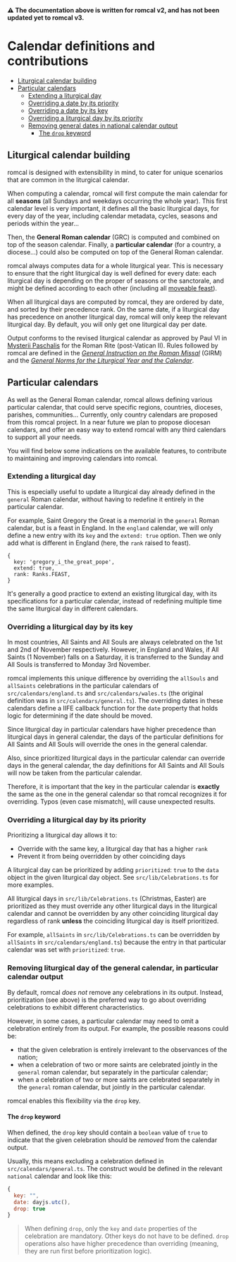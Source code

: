 **:warning: The documentation above is written for romcal v2, and has not been updated yet to romcal v3.**

# Calendar definitions and contributions

- [Liturgical calendar building](#liturgical-calendar-building)
- [Particular calendars](#particular-calendars)
  - [Extending a liturgical day](#extending-a-liturgical-day)
  - [Overriding a date by its priority](#overriding-a-liturgical-day-by-its-priority)
  - [Overriding a date by its key](#overriding-a-liturgical-day-by-its-key)
  - [Overriding a liturgical day by its priority](#overriding-a-liturgical-day-by-its-priority)
  - [Removing general dates in national calendar output](#removing-liturgical-day-of-the-general-calendar-in-particular-calendar-output)
    - [The `drop` keyword](#the-drop-keyword)

## Liturgical calendar building

romcal is designed with extensibility in mind, to cater for unique scenarios that are common in the liturgical calendar.

When computing a calendar, romcal will first compute the main calendar for all **seasons** (all Sundays and weekdays occurring the whole year).
This first calendar level is very important, it defines all the basic liturgical days, for every day of the year, including calendar metadata, cycles, seasons and periods within the year...

Then, the **General Roman calendar** (GRC) is computed and combined on top of the season calendar.
Finally, a **particular calendar** (for a country, a diocese...) could also be computed on top of the General Roman calendar.

romcal always computes data for a whole liturgical year.
This is necessary to ensure that the right liturgical day is well defined for every date:
each liturgical day is depending on the proper of seasons or the sanctorale, and might be defined according to each other (including all [moveable feast](https://en.wikipedia.org/wiki/Moveable_feast)).

When all liturgical days are computed by romcal, they are ordered by date, and sorted by their precedence rank.
On the same date, if a liturgical day has precedence on another liturgical day, romcal will only keep the relevant liturgical day.
By default, you will only get one liturgical day per date.

Output conforms to the revised liturgical calendar as approved by Paul VI in [Mysterii Paschalis](http://w2.vatican.va/content/paul-vi/en/motu_proprio/documents/hf_p-vi_motu-proprio_19690214_mysterii-paschalis.html) for the Roman Rite (post-Vatican II).
Rules followed by romcal are defined in the [_General Instruction on the Roman Missal_](https://www.catholicculture.org/culture/library/view.cfm?recnum=337) (GIRM) and the [_General Norms for the Liturgical Year and the Calendar_](https://www.catholicculture.org/culture/library/view.cfm?id=10842).


## Particular calendars

As well as the General Roman calendar, romcal allows defining various particular calendar, that could serve specific regions, countries, dioceses, parishes, communities...
Currently, only country calendars are proposed from this romcal project. In a near future we plan to propose diocesan calendars, and offer an easy way to extend romcal with any third calendars to support all your needs.

You will find below some indications on the available features, to contribute to maintaining and improving calendars into romcal.


### Extending a liturgical day

This is especially useful to update a liturgical day already defined in the `general` Roman calendar, without having to redefine it entirely in the particular calendar.

For example, Saint Gregory the Great is a memorial in the `general` Roman calendar, but is a feast in England.
In the `england` calendar, we will only define a new entry with its `key` and the `extend: true` option. Then we only add what is different in England (here, the `rank` raised to feast).

```json5
{
  key: 'gregory_i_the_great_pope',
  extend: true,
  rank: Ranks.FEAST,
}
```

It's generally a good practice to extend an existing liturgical day, with its specifications for a particular calendar, instead of redefining multiple time the same liturgical day in different calendars.


### Overriding a liturgical day by its key

In most countries, All Saints and All Souls are always celebrated on the 1st and 2nd of November respectively. However, in England and Wales, if All Saints (1 November) falls on a Saturday, it is transferred to the Sunday and All Souls is transferred to Monday 3rd November.

romcal implements this unique difference by overriding the `allSouls` and `allSaints` celebrations in the particular calendars of `src/calendars/england.ts` and `src/calendars/wales.ts` (the original definition was in `src/calendars/general.ts`). The overriding dates in these calendars define a IIFE callback function for the `date` property that holds logic for determining if the date should be moved.

Since liturgical day in particular calendars have higher precedence than liturgical days in general calendar, the days of the particular definitions for All Saints and All Souls will override the ones in the general calendar.

Also, since prioritized liturgical days in the particular calendar can override days in the general calendar, the day definitions for All Saints and All Souls will now be taken from the particular calendar.

Therefore, it is important that the key in the particular calendar is **exactly** the same as the one in the general calendar so that romcal recognizes it for overriding. Typos (even case mismatch), will cause unexpected results.


### Overriding a liturgical day by its priority

Prioritizing a liturgical day allows it to:

- Override with the same key, a liturgical day that has a higher `rank`
- Prevent it from being overridden by other coinciding days

A liturgical day can be prioritized by adding `prioritized`: `true` to the `data` object in the given liturgical day object. See `src/lib/Celebrations.ts` for more examples.

All liturgical days in `src/lib/Celebrations.ts` (Christmas, Easter) are prioritized as they must override any other liturgical days in the liturgical calendar and cannot be overridden by any other coinciding liturgical day regardless of rank **unless** the coinciding liturgical day is itself prioritized.

For example, `allSaints` in `src/lib/Celebrations.ts` can be overridden by `allSaints` in `src/calendars/england.ts`) because the entry in that particular calendar was set with `prioritized`: `true`.


### Removing liturgical day of the general calendar, in particular calendar output

By default, romcal _does not_ remove any celebrations in its output. Instead, prioritization (see above) is the preferred way to go about overriding celebrations to exhibit different characteristics.

However, in some cases, a particular calendar may need to omit a celebration entirely from its output. For example, the possible reasons could be:

- that the given celebration is entirely irrelevant to the observances of the nation;
- when a celebration of two or more saints are celebrated jointly in the `general` roman calendar, but separately in the particular calendar;
- when a celebration of two or more saints are celebrated separately in the `general` roman calendar, but jointly in the particular calendar.

romcal enables this flexibility via the `drop` key.


#### The `drop` keyword

When defined, the `drop` key should contain a `boolean` value of `true` to indicate that the given celebration should be _removed_ from the calendar output.

Usually, this means excluding a celebration defined in `src/calendars/general.ts`. The construct would be defined in the relevant `national` calendar and look like this:

```javascript
{
  key: "",
  date: dayjs.utc(),
  drop: true
}
```

> When defining `drop`, only the `key` and `date` properties of the celebration are mandatory. Other keys do not have to be defined. `drop` operations also have higher precedence than overriding (meaning, they are run first before prioritization logic).
